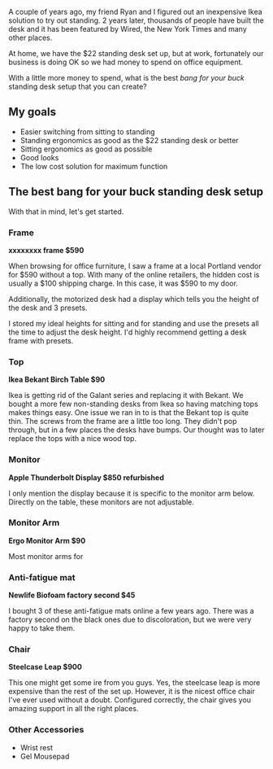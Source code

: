
A couple of years ago, my friend Ryan and I figured out an inexpensive Ikea solution to try out standing. 2 years later, thousands of people have built the desk and it has been featured by Wired, the New York Times and many other places.

At home, we have the $22 standing desk set up, but at work, fortunately our business is doing OK so we had money to spend on office equipment. 

With a little more money to spend, what is the best _bang for your buck_ standing desk setup that you can create?

## My goals

* Easier switching from sitting to standing
* Standing ergonomics as good as the $22 standing desk or better
* Sitting ergonomics as good as possible
* Good looks
* The low cost solution for maximum function

## The best bang for your buck standing desk setup

With that in mind, let's get started. 

### Frame

**xxxxxxxx frame $590**

When browsing for office furniture, I saw a frame at a local Portland vendor for $590 without a top. With many of the online retailers, the hidden cost is usually a $100 shipping charge. In this case, it was $590 to my door.

Additionally, the motorized desk had a display which tells you the height of the desk and 3 presets. 

I stored my ideal heights for sitting and for standing and use the presets all the time to adjust the desk height. I'd highly recommend getting a desk frame with presets. 

### Top

**Ikea Bekant Birch Table $90**

Ikea is getting rid of the Galant series and replacing it with Bekant. We bought a more few non-standing desks from Ikea so having matching tops makes things easy. One issue we ran in to is that the Bekant top is quite thin. The screws from the frame are a little too long. They didn't pop through, but in a few places the desks have bumps. Our thought was to later replace the tops with a nice wood top.

### Monitor

**Apple Thunderbolt Display $850 refurbished**

I only mention the display because it is specific to the monitor arm below. Directly on the table, these monitors are not adjustable. 

### Monitor Arm

**Ergo Monitor Arm $90**

Most monitor arms for 

### Anti-fatigue mat

**Newlife Biofoam factory second $45**

I bought 3 of these anti-fatigue mats online a few years ago. There was a factory second on the black ones due to discoloration, but we were very happy to take them. 

### Chair

**Steelcase Leap $900**

This one might get some ire from you guys. Yes, the steelcase leap is more expensive than the rest of the set up. However, it is the nicest office chair I've ever used without a doubt. Configured correctly, the chair gives you amazing support in all the right places. 

### Other Accessories

* Wrist rest
* Gel Mousepad

